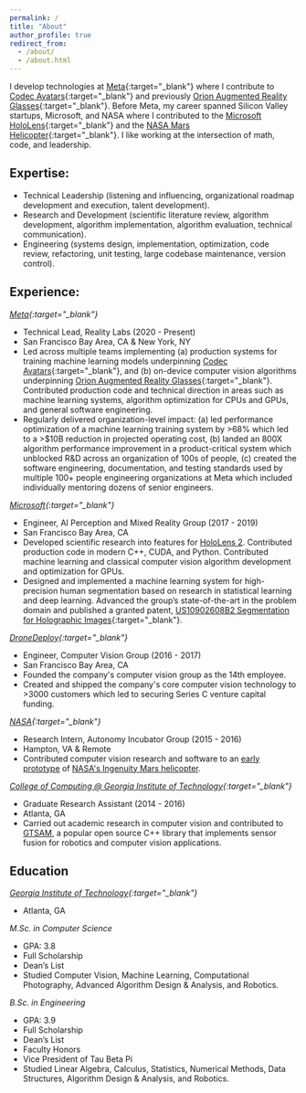 ```yaml
---
permalink: /
title: "About"
author_profile: true
redirect_from: 
  - /about/
  - /about.html
---
```


I develop technologies at [Meta](https://about.meta.com/realitylabs/){:target="_blank"} where I contribute to [Codec Avatars](https://youtu.be/MVYrJJNdrEg?si=a213ml-XoaPBdV5a){:target="_blank"} and previously [Orion Augmented Reality Glasses](https://www.meta.com/blog/quest/orion-ar-glasses-augmented-reality/){:target="_blank"}. Before Meta, my career spanned Silicon Valley startups, Microsoft, and NASA where I contributed to the [Microsoft HoloLens](https://en.wikipedia.org/wiki/HoloLens_2){:target="_blank"} and the [NASA Mars Helicopter](https://en.wikipedia.org/wiki/Ingenuity_(helicopter)){:target="_blank"}. I like working at the intersection of math, code, and leadership.

## Expertise:
* Technical Leadership (listening and influencing, organizational roadmap development and execution, talent development).
* Research and Development (scientific literature review, algorithm development, algorithm implementation, algorithm evaluation, technical communication).
* Engineering (systems design, implementation, optimization, code review, refactoring, unit testing, large codebase maintenance, version control).

## Experience:
*[Meta](https://about.meta.com/realitylabs/){:target="_blank"}*
* Technical Lead, Reality Labs (2020 - Present)
* San Francisco Bay Area, CA & New York, NY
* Led across multiple teams implementing (a) production systems for training machine learning models underpinning [Codec Avatars](https://youtu.be/MVYrJJNdrEg?si=a213ml-XoaPBdV5a){:target="_blank"}, and (b) on-device computer vision algorithms underpinning [Orion Augmented Reality Glasses](https://www.meta.com/blog/quest/orion-ar-glasses-augmented-reality/){:target="_blank"}. Contributed production code and technical direction in areas such as machine learning systems, algorithm optimization for CPUs and GPUs, and general software engineering.
* Regularly delivered organization-level impact: (a) led performance optimization of a machine learning training system by >68% which led to a >$10B reduction in projected operating cost, (b) landed an 800X algorithm performance improvement in a product-critical system which unblocked R&D across an organization of 100s of people, (c) created the software engineering, documentation, and testing standards used by multiple 100+ people engineering organizations at Meta which included individually mentoring dozens of senior engineers.

*[Microsoft](https://www.microsoft.com/en-us/hololens){:target="_blank"}*
* Engineer, AI Perception and Mixed Reality Group (2017 - 2019)
* San Francisco Bay Area, CA
* Developed scientific research into features for [HoloLens 2](https://en.wikipedia.org/wiki/HoloLens_2). Contributed production code in modern C++, CUDA, and Python. Contributed machine learning and classical computer vision algorithm development and optimization for GPUs.
* Designed and implemented a machine learning system for high-precision human segmentation based on research in statistical learning and deep learning. Advanced the group’s state-of-the-art in the problem domain and published a
granted patent, [US10902608B2 Segmentation for Holographic Images](https://patents.google.com/patent/US10902608B2){:target="_blank"}.

*[DroneDeploy](https://www.dronedeploy.com){:target="_blank"}* 
* Engineer, Computer Vision Group (2016 - 2017)
* San Francisco Bay Area, CA
* Founded the company's computer vision group as the 14th employee.
* Created and shipped the company's core computer vision technology to >3000 customers which led to securing Series C venture capital funding. 

*[NASA](https://www.nasa.gov){:target="_blank"}*                          
* Research Intern, Autonomy Incubator Group (2015 - 2016)
* Hampton, VA & Remote
* Contributed computer vision research and software to an [early prototype](https://alexhagiopol.github.io/posts/2016/02/visual-odometry/) of [NASA's Ingenuity Mars helicopter](https://en.wikipedia.org/wiki/Ingenuity_(helicopter)). 

*[College of Computing @ Georgia Institute of Technology](https://www.cc.gatech.edu/){:target="_blank"}*                          
* Graduate Research Assistant (2014 - 2016)
* Atlanta, GA
* Carried out academic research in computer vision and contributed to [GTSAM](https://gtsam.org/), a popular open source C++ library that implements sensor fusion for robotics and computer vision applications.

## Education
*[Georgia Institute of Technology](https://www.cc.gatech.edu){:target="_blank"}*
* Atlanta, GA

*M.Sc. in Computer Science*
* GPA: 3.8
* Full Scholarship
* Dean’s List
* Studied Computer Vision, Machine Learning, Computational Photography, Advanced Algorithm Design & Analysis, and Robotics.

*B.Sc. in Engineering*
* GPA: 3.9
* Full Scholarship
* Dean’s List
* Faculty Honors
* Vice President of Tau Beta Pi
* Studied Linear Algebra, Calculus, Statistics, Numerical Methods, Data Structures, Algorithm Design & Analysis, and Robotics.